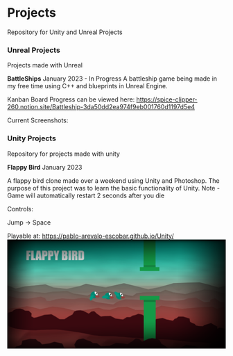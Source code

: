 # Projects
Repository for Unity and Unreal Projects

### Unreal Projects

Projects made with Unreal


**BattleShips** January 2023 - In Progress
A battleship game being made in my free time using C++ and blueprints in Unreal Engine.

Kanban Board Progress can be viewed here:
https://spice-clipper-260.notion.site/Battleship-3da50dd2ea974f9eb001760d1197d5e4


Current Screenshots:

### Unity Projects
Repository for projects made with unity

**Flappy Bird** January 2023

A flappy bird clone made over a weekend using Unity and Photoshop.
The purpose of this project was to learn the basic functionality of Unity.
Note - Game will automatically restart 2 seconds after you die

Controls:

Jump -> Space


Playable at: https://pablo-arevalo-escobar.github.io/Unity/
![](Flappy-Bird/FlappyBirdTheme.png)


